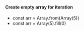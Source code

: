 #### Create empty array for iteration
* const arr =  Array.from(Array(5))
* const arr = Array(5).fill(0)

